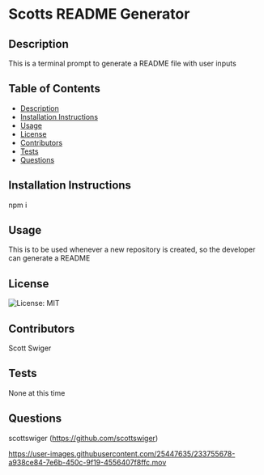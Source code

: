# Scotts README Generator

  ## Description
  This is a terminal prompt to generate a README file with user inputs

  ## Table of Contents 
  - [Description](#Description)
  - [Installation Instructions](#Installation)
  - [Usage](#Usage)
  - [License](#License)
  - [Contributors](#Contributors)
  - [Tests](#Tests)
  - [Questions](#Questions)

  ## Installation Instructions
  npm i
  
  ## Usage
  This is to be used whenever a new repository is created, so the developer can generate a README

  ## License
  ![License: MIT](https://img.shields.io/badge/License-MIT-yellow.svg)

  ## Contributors
  Scott Swiger

  ## Tests
  None at this time

  ## Questions
  scottswiger (https://github.com/scottswiger)
  

https://user-images.githubusercontent.com/25447635/233755678-a938ce84-7e6b-450c-9f19-4556407f8ffc.mov


  

